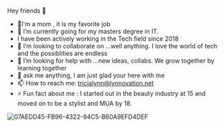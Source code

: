  Hey friends 👋

- 🔭I'm a mom , it is my favorite job
- 🌱 I’m currently going for my masters degree in IT. 
- I have been actively working in the Tech field since 2018 
- 👯 I’m looking to collaborate on ...well anything. I love the world of tech and the possiblities are endless 
- 🤔 I’m looking for help with ...new ideas, collabs. We grow together by learning together
- 💬 ask me anything, I am just glad your here with me 
- 📫 How to reach me: tricialynn@lynnovation.net
- ⚡ Fun fact about me : I started out in the beauty industry at 15 and moved on to be a stylist and MUA by 18.
  
![07AEDD45-FB96-4322-94C5-B60A9EFD4DEF](https://github.com/user-attachments/assets/bfde5659-57af-4858-adfc-7433b2fd486d)
